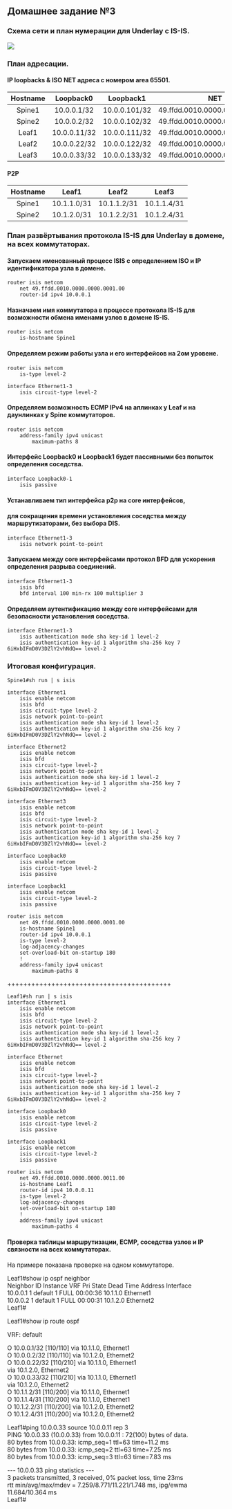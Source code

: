 ## Домашнее задание №3

### Схема сети и план нумерации для Underlay c IS-IS.

![](layout3-isis.png)

### План адресации.

#### IP loopbacks & ISO NET адреса c номером area 65501. 

| Hostname | Loopback0    | Loopback1     |              NET               |
| :------: | :-----------:|:-------------:|:-------------------------------:
|  Spine1  | 10.0.0.1/32  | 10.0.0.101/32 | 49.ffdd.0010.0000.0000.0001.00 |
|  Spine2  | 10.0.0.2/32  | 10.0.0.102/32 | 49.ffdd.0010.0000.0000.0002.00 |
|  Leaf1   | 10.0.0.11/32 | 10.0.0.111/32 | 49.ffdd.0010.0000.0000.0011.00 |
|  Leaf2   | 10.0.0.22/32 | 10.0.0.122/32 | 49.ffdd.0010.0000.0000.0022.00 |
|  Leaf3   | 10.0.0.33/32 | 10.0.0.133/32 | 49.ffdd.0010.0000.0000.0033.00 |

#### P2P

| Hostname |    Leaf1    |     Leaf2   |     Leaf3   |
| :------: | :----------:|:-----------:|:-----------:|
|  Spine1  | 10.1.1.0/31 | 10.1.1.2/31 | 10.1.1.4/31 |
|  Spine2  | 10.1.2.0/31 | 10.1.2.2/31 | 10.1.2.4/31 |

  
### План развёртывания протокола IS-IS для Underlay в домене, на всех коммутаторах.
 
#### Запускаем именованный процесс ISIS с определением ISO и IP идентификатора узла в домене.
 
    router isis netcom 
        net 49.ffdd.0010.0000.0000.0001.00 
        router-id ipv4 10.0.0.1 

#### Назначаем имя коммутатора в процессе протокола IS-IS для возможности обмена именами узлов в домене IS-IS. 
 
    router isis netcom 
        is-hostname Spine1 
 
#### Определяем режим работы узла и его интерфейсов на 2ом уровене.  

    router isis netcom 
        is-type level-2 

    interface Ethernet1-3 
        isis circuit-type level-2 
    
#### Определяем возможность ECMP IPv4 на аплинках у Leaf и на даунлинках у Spine коммутаторов.

    router isis netcom 
        address-family ipv4 unicast 
            maximum-paths 8
 
#### Интерфейс Loopback0 и Loopback1 будет пассивными без попыток определения соседства.

    interface Loopback0-1
        isis passive 

#### Устанавливаем тип интерфейса p2p на core интерфейсов,
#### для сокращения времени установления соседства между маршрутизаторами, без выбора DIS.  

    interface Ethernet1-3 
        isis network point-to-point 

#### Запускаем между core интерфейсами протокол BFD для ускорения определения разрыва соединений. 

    interface Ethernet1-3 
        isis bfd 
        bfd interval 100 min-rx 100 multiplier 3 

#### Определяем аутентификацию между core интерфейсами для безопасности установления соседства. 


    interface Ethernet1-3 
        isis authentication mode sha key-id 1 level-2 
        isis authentication key-id 1 algorithm sha-256 key 7 6iHxbIFmD0V3DZlY2vhNdQ== level-2 

### Итоговая конфигурация.

    Spine1#sh run | s isis 

    interface Ethernet1 
        isis enable netcom 
        isis bfd 
        isis circuit-type level-2 
        isis network point-to-point 
        isis authentication mode sha key-id 1 level-2 
        isis authentication key-id 1 algorithm sha-256 key 7 6iHxbIFmD0V3DZlY2vhNdQ== level-2  

    interface Ethernet2 
        isis enable netcom 
        isis bfd 
        isis circuit-type level-2 
        isis network point-to-point 
        isis authentication mode sha key-id 1 level-2 
        isis authentication key-id 1 algorithm sha-256 key 7 6iHxbIFmD0V3DZlY2vhNdQ== level-2 
 
    interface Ethernet3 
        isis enable netcom 
        isis bfd 
        isis circuit-type level-2 
        isis network point-to-point 
        isis authentication mode sha key-id 1 level-2 
        isis authentication key-id 1 algorithm sha-256 key 7 6iHxbIFmD0V3DZlY2vhNdQ== level-2 
    
    interface Loopback0 
        isis enable netcom 
        isis circuit-type level-2 
        isis passive 
    
    interface Loopback1 
        isis enable netcom 
        isis circuit-type level-2 
        isis passive 
    
    router isis netcom 
        net 49.ffdd.0010.0000.0000.0001.00 
        is-hostname Spine1 
        router-id ipv4 10.0.0.1 
        is-type level-2 
        log-adjacency-changes 
        set-overload-bit on-startup 180 
        ! 
        address-family ipv4 unicast 
            maximum-paths 8 
 
 
+++++++++++++++++++++++++++++++++++++++++  

    Leaf1#sh run | s isis 
    interface Ethernet1 
        isis enable netcom  
        isis bfd    
        isis circuit-type level-2   
        isis network point-to-point 
        isis authentication mode sha key-id 1 level-2   
        isis authentication key-id 1 algorithm sha-256 key 7 6iHxbIFmD0V3DZlY2vhNdQ== level-2   

    interface Ethernet 
        isis enable netcom  
        isis bfd    
        isis circuit-type level-2   
        isis network point-to-point 
        isis authentication mode sha key-id 1 level-2   
        isis authentication key-id 1 algorithm sha-256 key 7 6iHxbIFmD0V3DZlY2vhNdQ== level-2   

    interface Loopback0 
        isis enable netcom  
        isis circuit-type level-2   
        isis passive    

    interface Loopback1 
        isis enable netcom  
        isis circuit-type level-2   
        isis passive    

    router isis netcom  
        net 49.ffdd.0010.0000.0000.0011.00  
        is-hostname Leaf1   
        router-id ipv4 10.0.0.11    
        is-type level-2 
        log-adjacency-changes   
        set-overload-bit on-startup 180 
        !   
        address-family ipv4 unicast 
            maximum-paths 4 


#### Проверка таблицы маршрутизации, ECMP, соседства узлов и IP связности на всех коммутаторах. 

На примере показана проверке на одном коммутаторе. 

Leaf1#show ip ospf neighbor  
Neighbor ID     Instance VRF      Pri State                  Dead Time   Address         Interface  
10.0.0.1        1        default  1   FULL                   00:00:36    10.1.1.0        Ethernet1  
10.0.0.2        1        default  1   FULL                   00:00:31    10.1.2.0        Ethernet2  
Leaf1#  

 Leaf1#show ip route ospf  
 
VRF: default  
 
 O        10.0.0.1/32 [110/110] via 10.1.1.0, Ethernet1  
 O        10.0.0.2/32 [110/110] via 10.1.2.0, Ethernet2  
 O        10.0.0.22/32 [110/210] via 10.1.1.0, Ethernet1  
                                 via 10.1.2.0, Ethernet2  
 O        10.0.0.33/32 [110/210] via 10.1.1.0, Ethernet1  
                                 via 10.1.2.0, Ethernet2  
 O        10.1.1.2/31 [110/200] via 10.1.1.0, Ethernet1  
 O        10.1.1.4/31 [110/200] via 10.1.1.0, Ethernet1  
 O        10.1.2.2/31 [110/200] via 10.1.2.0, Ethernet2  
 O        10.1.2.4/31 [110/200] via 10.1.2.0, Ethernet2  


Leaf1#ping 10.0.0.33 source 10.0.0.11 rep 3   
PING 10.0.0.33 (10.0.0.33) from 10.0.0.11 : 72(100) bytes of data.  
80 bytes from 10.0.0.33: icmp_seq=1 ttl=63 time=11.2 ms  
80 bytes from 10.0.0.33: icmp_seq=2 ttl=63 time=7.25 ms  
80 bytes from 10.0.0.33: icmp_seq=3 ttl=63 time=7.83 ms  
    
--- 10.0.0.33 ping statistics ---  
3 packets transmitted, 3 received, 0% packet loss, time 23ms  
rtt min/avg/max/mdev = 7.259/8.771/11.221/1.748 ms, ipg/ewma 11.684/10.364 ms  
Leaf1#  
